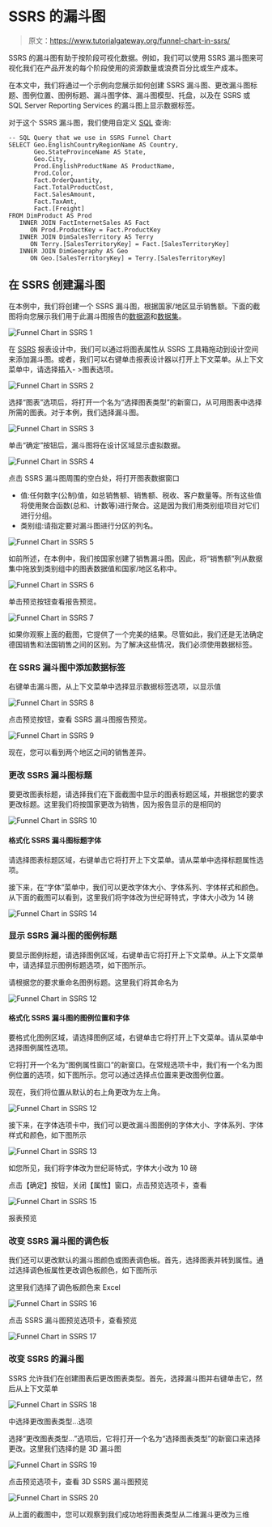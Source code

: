 # SSRS 的漏斗图

> 原文：<https://www.tutorialgateway.org/funnel-chart-in-ssrs/>

SSRS 的漏斗图有助于按阶段可视化数据。例如，我们可以使用 SSRS 漏斗图来可视化我们在产品开发的每个阶段使用的资源数量或浪费百分比或生产成本。

在本文中，我们将通过一个示例向您展示如何创建 SSRS 漏斗图、更改漏斗图标题、图例位置、图例标题、漏斗图字体、漏斗图模型、托盘，以及在 SSRS 或 SQL Server Reporting Services 的漏斗图上显示数据标签。

对于这个 SSRS 漏斗图，我们使用自定义 [SQL](https://www.tutorialgateway.org/sql/) 查询:

```
-- SQL Query that we use in SSRS Funnel Chart
SELECT Geo.EnglishCountryRegionName AS Country, 
       Geo.StateProvinceName AS State, 
       Geo.City, 
       Prod.EnglishProductName AS ProductName, 
       Prod.Color, 
       Fact.OrderQuantity, 
       Fact.TotalProductCost, 
       Fact.SalesAmount, 
       Fact.TaxAmt, 
       Fact.[Freight]
FROM DimProduct AS Prod 
   INNER JOIN FactInternetSales AS Fact 
      ON Prod.ProductKey = Fact.ProductKey 
   INNER JOIN DimSalesTerritory AS Terry 
      ON Terry.[SalesTerritoryKey] = Fact.[SalesTerritoryKey] 
   INNER JOIN DimGeography AS Geo 
      ON Geo.[SalesTerritoryKey] = Terry.[SalesTerritoryKey]
```

## 在 SSRS 创建漏斗图

在本例中，我们将创建一个 SSRS 漏斗图，根据国家/地区显示销售额。下面的截图将向您展示我们用于此漏斗图报告的[数据源](https://www.tutorialgateway.org/ssrs-shared-data-source/)和[数据集](https://www.tutorialgateway.org/shared-dataset-in-ssrs/)。

![Funnel Chart in SSRS 1](img/cc998682ef78a2139672543d892383a3.png)

在 [SSRS](https://www.tutorialgateway.org/ssrs/) 报表设计中，我们可以通过将图表属性从 SSRS 工具箱拖动到设计空间来添加漏斗图。或者，我们可以右键单击报表设计器以打开上下文菜单。从上下文菜单中，请选择插入- >图表选项。

![Funnel Chart in SSRS 2](img/df48ec66694afab8700b19d7ce129bdb.png)

选择“图表”选项后，将打开一个名为“选择图表类型”的新窗口，从可用图表中选择所需的图表。对于本例，我们选择漏斗图。

![Funnel Chart in SSRS 3](img/15e1b39ee761934e4c52aaff2a362de4.png)

单击“确定”按钮后，漏斗图将在设计区域显示虚拟数据。

![Funnel Chart in SSRS 4](img/144b530e7e92e5513d5ff6d3ec380185.png)

点击 SSRS 漏斗图周围的空白处，将打开图表数据窗口

*   值:任何数字(公制)值，如总销售额、销售额、税收、客户数量等。所有这些值将使用聚合函数(总和、计数等)进行聚合。这是因为我们用类别组项目对它们进行分组。
*   类别组:请指定要对漏斗图进行分区的列名。

![Funnel Chart in SSRS 5](img/4bd0ac836e4badc9d6ae1566016e77b3.png)

如前所述，在本例中，我们按国家创建了销售漏斗图。因此，将“销售额”列从数据集中拖放到类别组中的图表数据值和国家/地区名称中。

![Funnel Chart in SSRS 6](img/3e75949fd0f19eb54ff6a731e107bb15.png)

单击预览按钮查看报告预览。

![Funnel Chart in SSRS 7](img/4dad05722938c3528f9ce4f24d986dde.png)

如果你观察上面的截图，它提供了一个完美的结果。尽管如此，我们还是无法确定德国销售和法国销售之间的区别。为了解决这些情况，我们必须使用数据标签。

### 在 SSRS 漏斗图中添加数据标签

右键单击漏斗图，从上下文菜单中选择显示数据标签选项，以显示值

![Funnel Chart in SSRS 8](img/d011b1bc14293fae0c8a8952ffed0f67.png)

点击预览按钮，查看 SSRS 漏斗图报告预览。

![Funnel Chart in SSRS 9](img/87dae442c62c20203d6e8a9fa4870234.png)

现在，您可以看到两个地区之间的销售差异。

### 更改 SSRS 漏斗图标题

要更改图表标题，请选择我们在下面截图中显示的图表标题区域，并根据您的要求更改标题。这里我们将按国家更改为销售，因为报告显示的是相同的

![Funnel Chart in SSRS 10](img/b5a985463ab7c09b639e498c5afb1e4f.png)

#### 格式化 SSRS 漏斗图标题字体

请选择图表标题区域，右键单击它将打开上下文菜单。请从菜单中选择标题属性选项。

接下来，在“字体”菜单中，我们可以更改字体大小、字体系列、字体样式和颜色。从下面的截图可以看到，这里我们将字体改为世纪哥特式，字体大小改为 14 磅

![Funnel Chart in SSRS 14](img/2655c6f3e3994662d3d16723dd6597d4.png)

### 显示 SSRS 漏斗图的图例标题

要显示图例标题，请选择图例区域，右键单击它将打开上下文菜单。从上下文菜单中，请选择显示图例标题选项，如下图所示。

请根据您的要求重命名图例标题。这里我们将其命名为

![Funnel Chart in SSRS 12](img/81a8cc690027a234c247eb0bac806cc3.png)

#### 格式化 SSRS 漏斗图的图例位置和字体

要格式化图例区域，请选择图例区域，右键单击它将打开上下文菜单。请从菜单中选择图例属性选项。

它将打开一个名为“图例属性窗口”的新窗口。在常规选项卡中，我们有一个名为图例位置的选项，如下图所示。您可以通过选择点位置来更改图例位置。

现在，我们将位置从默认的右上角更改为左上角。

![Funnel Chart in SSRS 12](img/00d86568aa2b231611d3e9c4f853feb9.png)

接下来，在字体选项卡中，我们可以更改漏斗图图例的字体大小、字体系列、字体样式和颜色，如下图所示

![Funnel Chart in SSRS 13](img/9a73b3ce295412415081f576f6ba7410.png)

如您所见，我们将字体改为世纪哥特式，字体大小改为 10 磅

点击【确定】按钮，关闭【属性】窗口，点击预览选项卡，查看

![Funnel Chart in SSRS 15](img/3b93e4c5d0c2b61efb328dbc66914a38.png)

报表预览

### 改变 SSRS 漏斗图的调色板

我们还可以更改默认的漏斗图颜色或图表调色板。首先，选择图表并转到属性。通过选择调色板属性更改调色板颜色，如下图所示

这里我们选择了调色板颜色来 Excel

![Funnel Chart in SSRS 16](img/40619d3afbfa9aaf7867f0292c41c09c.png)

点击 SSRS 漏斗图预览选项卡，查看预览

![Funnel Chart in SSRS 17](img/79a9c591f064d7909c651948d2e85d16.png)

### 改变 SSRS 的漏斗图

SSRS 允许我们在创建图表后更改图表类型。首先，选择漏斗图并右键单击它，然后从上下文菜单

![Funnel Chart in SSRS 18](img/c18b1aaacd7e825bb4b9a63811d03c40.png)

中选择更改图表类型…选项

选择“更改图表类型...”选项后，它将打开一个名为“选择图表类型”的新窗口来选择更改。这里我们选择的是 3D 漏斗图

![Funnel Chart in SSRS 19](img/e99478e6701730428224e0471caa2536.png)

点击预览选项卡，查看 3D SSRS 漏斗图预览

![Funnel Chart in SSRS 20](img/d2503a67b1b8fde18a87d00f935635d7.png)

从上面的截图中，您可以观察到我们成功地将图表类型从二维漏斗更改为三维